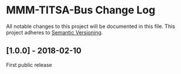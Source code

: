 # MMM-TITSA-Bus Change Log
All notable changes to this project will be documented in this file.
This project adheres to [Semantic Versioning](http://semver.org/).


## [1.0.0] - 2018-02-10

First public release
